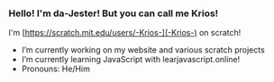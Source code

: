 ### Hello! I'm da-Jester! But you can call me Krios!
I'm [https://scratch.mit.edu/users/-Krios-](-Krios-) on scratch!
- I’m currently working on my website and various scratch projects
- I’m currently learning JavaScript with learjavascript.online!
- Pronouns: He/Him
